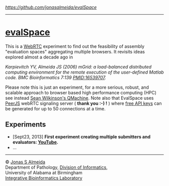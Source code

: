 <i>https://github.com/jonasalmeida/evalSpace</i>
___
# [evalSpace](http://jonasalmeida.github.io/evalSpace/)
This is a [WebRTC](http://www.webrtc.org/) experiment to find out the feasibility of assembly "evaluation spaces" aggregating multiple browsers. It revisits ideas explored almost a decade ago in 

<i>Karpievitch YV, Almeida JS (2006) mGrid: a load-balanced distributed computing environment for the remote execution of the user-defined Matlab code. BMC Bioinformatics 7:139 [PMID:16539707](http://www.ncbi.nlm.nih.gov/pubmed/16539707).</i>

Please note this is just an experiment, for a more serious, robust, and scalable approach to browser based high performance computing (HPC) see instead [Sean Wilkinson's QMachine](https://www.qmachine.org/). Note also that EvalSpace uses [PeerJS](http://peerjs.com/) webRTC signaling server ( <b>thank you :-) !</b> ) where [free API keys](http://peerjs.com/peerserver) can be generated for up to 50 connections at a time.

## Experiments

*  [Sept23, 2013] **First experiment creating multiple submitters and evaluators: [YouTube](https://www.youtube.com/watch?v=jtLc3RHgp7s#t=206).**
* ...

___
© [Jonas S Almeida](http://jonasalmeida.info)  
Department of Pathology, [Division of Informatics](http://www.uab.edu/medicine/pathology/divisions-a-sections/informatics),   
University of Alabama at Birmingham  
[Integrative Bioinformatics Laboratory](http://ibl.github.io/)



